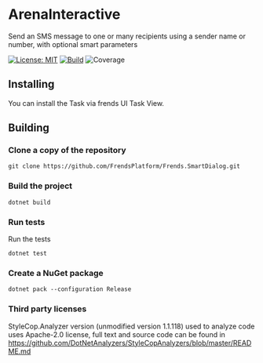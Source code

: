 # ArenaInteractive
Send an SMS message to one or many recipients using a sender name or number, with optional smart parameters

[![License: MIT](https://img.shields.io/badge/License-MIT-green.svg)](https://opensource.org/licenses/MIT)
[![Build](https://github.com/FrendsPlatform/Frends.SmartDialog/actions/workflows/SendSmartMessage_build_and_test_on_main.yml/badge.svg)](https://github.com/FrendsPlatform/Frends.SmartDialog/actions)
![Coverage](https://app-github-custom-badges.azurewebsites.net/Badge?key=FrendsPlatform/Frends.SmartDialog/ArenaInteractive|main)

## Installing

You can install the Task via frends UI Task View.

## Building

### Clone a copy of the repository

`git clone https://github.com/FrendsPlatform/Frends.SmartDialog.git`

### Build the project

`dotnet build`

### Run tests

Run the tests

`dotnet test`

### Create a NuGet package

`dotnet pack --configuration Release`

### Third party licenses

StyleCop.Analyzer version (unmodified version 1.1.118) used to analyze code uses Apache-2.0 license, full text and source code can be found in https://github.com/DotNetAnalyzers/StyleCopAnalyzers/blob/master/README.md
